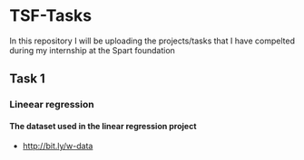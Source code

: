 # TSF-Tasks
In this repository I will be uploading the projects/tasks that I have compelted during my internship at the Spart foundation
## Task 1
### Lineear regression
#### The dataset used in the linear regression project
- http://bit.ly/w-data
